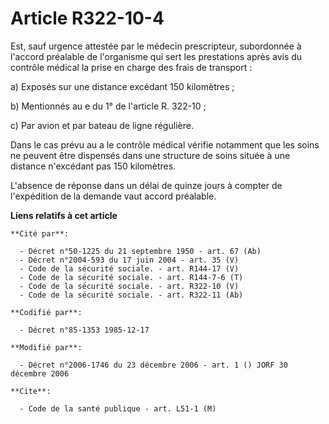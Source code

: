 # Article R322-10-4

Est, sauf urgence attestée par le médecin prescripteur, subordonnée à l'accord préalable de l'organisme qui sert les
prestations après avis du contrôle médical la prise en charge des frais de transport :

a) Exposés sur une distance excédant 150 kilomètres ;

b) Mentionnés au e du 1° de l'article R. 322-10 ;

c) Par avion et par bateau de ligne régulière.

Dans le cas prévu au a le contrôle médical vérifie notamment que les soins ne peuvent être dispensés dans une structure de
soins située à une distance n'excédant pas 150 kilomètres.

L'absence de réponse dans un délai de quinze jours à compter de l'expédition de la demande vaut accord préalable.

**Liens relatifs à cet article**

	**Cité par**:

	  - Décret n°50-1225 du 21 septembre 1950 - art. 67 (Ab)
	  - Décret n°2004-593 du 17 juin 2004 - art. 35 (V)
	  - Code de la sécurité sociale. - art. R144-17 (V)
	  - Code de la sécurité sociale. - art. R144-7-6 (T)
	  - Code de la sécurité sociale. - art. R322-10 (V)
	  - Code de la sécurité sociale. - art. R322-11 (Ab)

	**Codifié par**:

	  - Décret n°85-1353 1985-12-17

	**Modifié par**:

	  - Décret n°2006-1746 du 23 décembre 2006 - art. 1 () JORF 30 décembre 2006

	**Cite**:

	  - Code de la santé publique - art. L51-1 (M)
